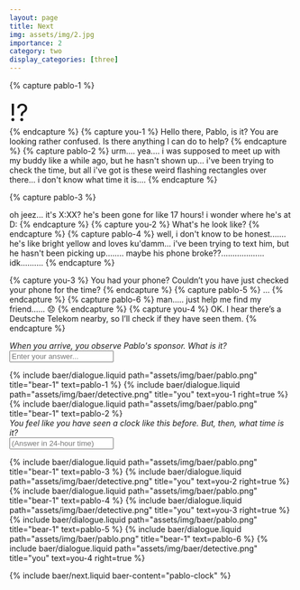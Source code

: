 ```yaml
---
layout: page
title: Next
img: assets/img/2.jpg
importance: 2
category: two
display_categories: [three]
---
```


<!-- Dialogue pt. 1 -->
{% capture pablo-1 %}
<div style="font-size: 3em">
  &#x2049;&#xfe0f;
</div>
{% endcapture %}
{% capture you-1 %}
  Hello there, Pablo, is it? You are looking rather confused. Is there anything I can do to help?
{% endcapture %}
{% capture pablo-2 %}
  urm.... yea.... i was supposed to meet up with my buddy like a while ago, but he hasn't shown up...
  i've been trying to check the time, but all i've got is these weird flashing rectangles over there...
  i don't know what time it is....
{% endcapture %}

<!-- Dialogue pt. 2 -->
{% capture pablo-3 %}
  <!-- TODO: add time here -->
  oh jeez... it's X:XX? he's been gone for like 17 hours! i wonder where he's at D:
{% endcapture %}
{% capture you-2 %}
  What's he look like?
{% endcapture %}
{% capture pablo-4 %}
  well, i don't know to be honest....... he's like bright yellow and loves ku'damm...
  i've been trying to text him, but he hasn't been picking up........
  maybe his phone broke??................... idk..........
{% endcapture %}

{% capture you-3 %}
  You had your phone? Couldn’t you have just checked your phone for the time?
{% endcapture %}
{% capture pablo-5 %}
  ...
{% endcapture %}
{% capture pablo-6 %}
  man….. just help me find my friend…… &#x1f61e;
{% endcapture %}
{% capture you-4 %}
  OK. I hear there’s a Deutsche Telekom nearby, so I’ll check if they have seen them.
{% endcapture %}

<div class="d-flex flex-column align-items-center">
  <!-- TODO: handle this text -->
  <i>When you arrive, you observe Pablo's sponsor. What is it?</i>
  <form baer-key="pablo-unlock">
    <input placeholder="Enter your answer...">
  </form>
</div>

<div baer-content="pablo-unlock">
  <div class="baer-dialogue-group">
  {% include baer/dialogue.liquid path="assets/img/baer/pablo.png" title="bear-1" text=pablo-1 %}
  {% include baer/dialogue.liquid path="assets/img/baer/detective.png" title="you" text=you-1 right=true %}
  {% include baer/dialogue.liquid path="assets/img/baer/pablo.png" title="bear-1" text=pablo-2 %}
  </div>

  <!-- TODO: add fallback clock here -->

  <div class="d-flex flex-column align-items-center" style="gap: 5px">
    <i>You feel like you have seen a clock like this before. But, then, what time is it?</i>
    <form baer-key="pablo-clock">
      <input placeholder="(Answer in 24-hour time)">
    </form>
  </div>
</div>

<div class="baer-dialogue-group" baer-content="pablo-clock">
  {% include baer/dialogue.liquid path="assets/img/baer/pablo.png" title="bear-1" text=pablo-3 %}
  {% include baer/dialogue.liquid path="assets/img/baer/detective.png" title="you" text=you-2 right=true %}
  {% include baer/dialogue.liquid path="assets/img/baer/pablo.png" title="bear-1" text=pablo-4 %}
  {% include baer/dialogue.liquid path="assets/img/baer/detective.png" title="you" text=you-3 right=true %}
  {% include baer/dialogue.liquid path="assets/img/baer/pablo.png" title="bear-1" text=pablo-5 %}
  {% include baer/dialogue.liquid path="assets/img/baer/pablo.png" title="bear-1" text=pablo-6 %}
  {% include baer/dialogue.liquid path="assets/img/baer/detective.png" title="you" text=you-4 right=true %}
</div>

{% include baer/next.liquid baer-content="pablo-clock" %}
